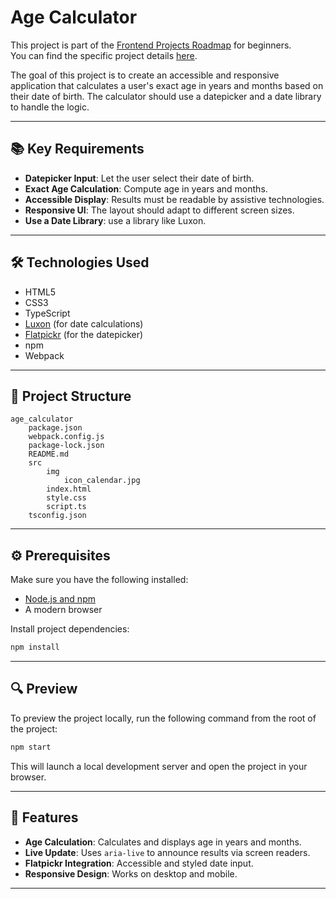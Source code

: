 # Age Calculator

This project is part of the [Frontend Projects Roadmap](https://roadmap.sh/frontend/projects) for beginners.  
You can find the specific project details [here](https://roadmap.sh/projects/age-calculator).

The goal of this project is to create an accessible and responsive application that calculates a user's exact age in years and months based on their date of birth. The calculator should use a datepicker and a date library to handle the logic.

---

## 📚 Key Requirements

- **Datepicker Input**: Let the user select their date of birth.
- **Exact Age Calculation**: Compute age in years and months.
- **Accessible Display**: Results must be readable by assistive technologies.
- **Responsive UI**: The layout should adapt to different screen sizes.
- **Use a Date Library**: use a library like Luxon.

---

## 🛠️ Technologies Used

- HTML5
- CSS3
- TypeScript
- [Luxon](https://moment.github.io/luxon/) (for date calculations)
- [Flatpickr](https://flatpickr.js.org/) (for the datepicker)
- npm
- Webpack

---


## 📁 Project Structure
<!-- START PROJECT STRUCTURE -->
```
age_calculator
	package.json
	webpack.config.js
	package-lock.json
	README.md
	src
		img
			icon_calendar.jpg
		index.html
		style.css
		script.ts
	tsconfig.json

```
<!-- END PROJECT STRUCTURE -->

---

## ⚙️ Prerequisites

Make sure you have the following installed:

- [Node.js and npm](https://nodejs.org/)
- A modern browser

Install project dependencies:

```bash
npm install
```

---

## 🔍 Preview

To preview the project locally, run the following command from the root of the project:

```bash
npm start
```

This will launch a local development server and open the project in your browser.

---

## 🚀 Features

- **Age Calculation**: Calculates and displays age in years and months.
- **Live Update**: Uses `aria-live` to announce results via screen readers.
- **Flatpickr Integration**: Accessible and styled date input.
- **Responsive Design**: Works on desktop and mobile.

---
